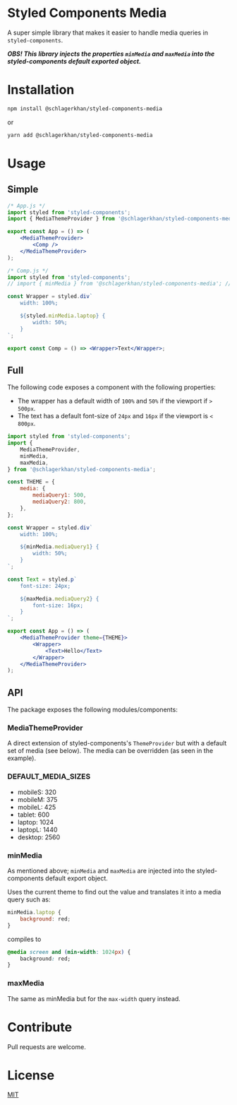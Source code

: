 # Styled Components Media

A super simple library that makes it easier to handle media queries in `styled-components`.

_**OBS! This library injects the properties `minMedia` and `maxMedia` into the styled-components default exported object.**_

# Installation

```bash
npm install @schlagerkhan/styled-components-media
```

or

```bash
yarn add @schlagerkhan/styled-components-media
```

# Usage

## Simple

```jsx
/* App.js */
import styled from 'styled-components';
import { MediaThemeProvider } from '@schlagerkhan/styled-components-media';

export const App = () => (
    <MediaThemeProvider>
        <Comp />
    </MediaThemeProvider>
);

/* Comp.js */
import styled from 'styled-components';
// import { minMedia } from '@schlagerkhan/styled-components-media'; // if you want to

const Wrapper = styled.div`
    width: 100%;

    ${styled.minMedia.laptop} {
        width: 50%;
    }
`;

export const Comp = () => <Wrapper>Text</Wrapper>;
```

## Full

The following code exposes a component with the following properties:

-   The wrapper has a default width of `100%` and `50%` if the viewport if `> 500px`.
-   The text has a default font-size of `24px` and `16px` if the viewport is `< 800px`.

```jsx
import styled from 'styled-components';
import {
    MediaThemeProvider,
    minMedia,
    maxMedia,
} from '@schlagerkhan/styled-components-media';

const THEME = {
    media: {
        mediaQuery1: 500,
        mediaQuery2: 800,
    },
};

const Wrapper = styled.div`
    width: 100%;

    ${minMedia.mediaQuery1} {
        width: 50%;
    }
`;

const Text = styled.p`
    font-size: 24px;

    ${maxMedia.mediaQuery2} {
        font-size: 16px;
    }
`;

export const App = () => (
    <MediaThemeProvider theme={THEME}>
        <Wrapper>
            <Text>Hello</Text>
        </Wrapper>
    </MediaThemeProvider>
);
```

## API

The package exposes the following modules/components:

### MediaThemeProvider

A direct extension of styled-components's `ThemeProvider` but with a default set of media (see below). The media can be overridden (as seen in the example).

### DEFAULT_MEDIA_SIZES

-   mobileS: 320
-   mobileM: 375
-   mobileL: 425
-   tablet: 600
-   laptop: 1024
-   laptopL: 1440
-   desktop: 2560

### minMedia

As mentioned above; `minMedia` and `maxMedia` are injected into the styled-components default export object.

Uses the current theme to find out the value and translates it into a media query such as:

```js
minMedia.laptop {
    background: red;
}
```

compiles to

```css
@media screen and (min-width: 1024px) {
    background: red;
}
```

### maxMedia

The same as minMedia but for the `max-width` query instead.

# Contribute

Pull requests are welcome.

# License

[MIT](https://choosealicense.com/licenses/mit/)
